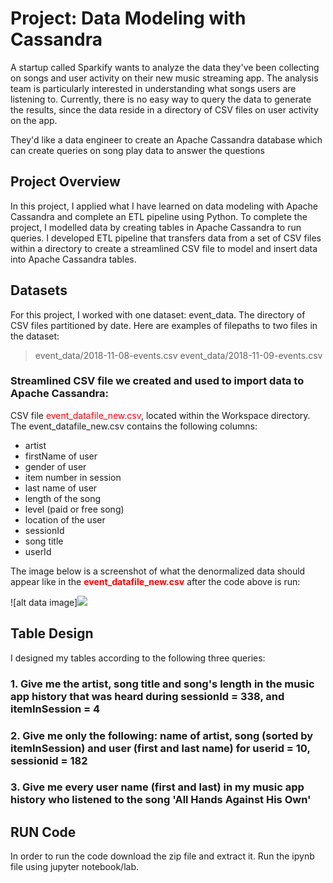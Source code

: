 # Project: Data Modeling with Cassandra

A startup called Sparkify wants to analyze the data they've been collecting on songs and user activity on their new music streaming app. The analysis team is particularly interested in understanding what songs users are listening to. Currently, there is no easy way to query the data to generate the results, since the data reside in a directory of CSV files on user activity on the app.

They'd like a data engineer to create an Apache Cassandra database which can create queries on song play data to answer the questions

## Project Overview

In this project, I applied what I have learned on data modeling with Apache Cassandra and complete an ETL pipeline using Python. To complete the project, I modelled data by creating tables in Apache Cassandra to run queries. I developed  ETL pipeline that transfers data from a set of CSV files within a directory to create a streamlined CSV file to model and insert data into Apache Cassandra tables.


## Datasets
For this project, I worked with one dataset: event_data. The directory of CSV files partitioned by date. Here are examples of filepaths to two files in the dataset:

>event_data/2018-11-08-events.csv
>event_data/2018-11-09-events.csv

### Streamlined CSV file we created and used to import data to Apache Cassandra:

CSV file  <font color=red>event_datafile_new.csv</font>, located within the Workspace directory.  The event_datafile_new.csv contains the following columns: 

- artist 
- firstName of user
- gender of user
- item number in session
- last name of user
- length of the song
- level (paid or free song)
- location of the user
- sessionId
- song title
- userId

The image below is a screenshot of what the denormalized data should appear like in the <font color=red>**event_datafile_new.csv**</font> after the code above is run:<br>

![alt data image]<img src="images/image_event_datafile_new.jpg">

## Table Design

I designed my tables according to the following three queries:

### 1. Give me the artist, song title and song's length in the music app history that was heard during  sessionId = 338, and itemInSession  = 4


### 2. Give me only the following: name of artist, song (sorted by itemInSession) and user (first and last name) for userid = 10, sessionid = 182
    

### 3. Give me every user name (first and last) in my music app history who listened to the song 'All Hands Against His Own'

## RUN Code

In order to run the code download the zip file and extract it. Run the ipynb file using jupyter notebook/lab. 